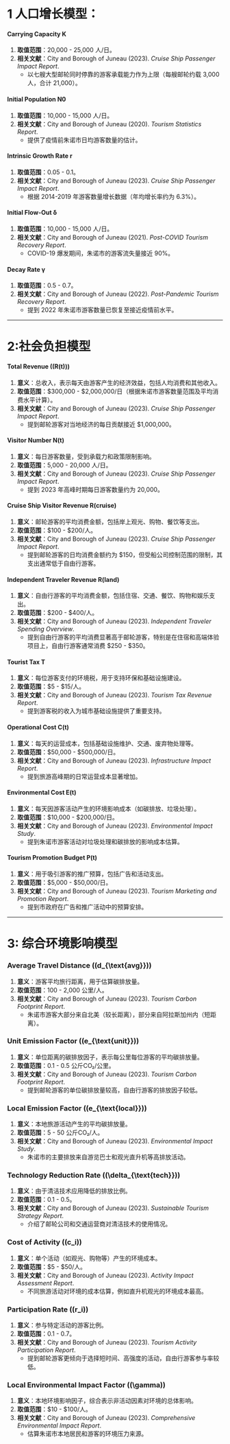 # 1 人口增长模型：

#### Carrying Capacity K
1. **取值范围**：20,000 - 25,000 人/日。
2. **相关文献**：City and Borough of Juneau (2023). *Cruise Ship Passenger Impact Report*.  
   - 以七艘大型邮轮同时停靠的游客承载能力作为上限（每艘邮轮约载 3,000 人，合计 21,000）。



#### Initial Population N0
1. **取值范围**：10,000 - 15,000 人/日。
2. **相关文献**：City and Borough of Juneau (2020). *Tourism Statistics Report*.  
   - 提供了疫情前朱诺市日均游客数量的估计。



#### Intrinsic Growth Rate r
1. **取值范围**：0.05 - 0.1。
2. **相关文献**：City and Borough of Juneau (2023). *Cruise Ship Passenger Impact Report*.  
   - 根据 2014-2019 年游客数量增长数据（年均增长率约为 6.3%）。



#### Initial Flow-Out δ
1. **取值范围**：10,000 - 15,000 人/日。
2. **相关文献**：City and Borough of Juneau (2021). *Post-COVID Tourism Recovery Report*.  
   - COVID-19 爆发期间，朱诺市的游客流失量接近 90%。



#### Decay Rate γ
1. **取值范围**：0.5 - 0.7。
2. **相关文献**：City and Borough of Juneau (2022). *Post-Pandemic Tourism Recovery Report*.  
   - 提到 2022 年朱诺市游客数量已恢复至接近疫情前水平。

---
# 2:社会负担模型

#### **Total Revenue (\(R(t)\))**
1. **意义**：总收入，表示每天由游客产生的经济效益，包括人均消费和其他收入。
2. **取值范围**：\$300,000 - \$2,000,000/日（根据朱诺市游客数量范围及平均消费水平计算）。
3. **相关文献**：City and Borough of Juneau (2023). *Cruise Ship Passenger Impact Report*.  
   - 提到邮轮游客对当地经济的每日贡献接近 \$1,000,000。



#### **Visitor Number N(t)**
1. **意义**：每日游客数量，受到承载力和政策限制影响。
2. **取值范围**：5,000 - 20,000 人/日。
3. **相关文献**：City and Borough of Juneau (2023). *Cruise Ship Passenger Impact Report*.  
   - 提到 2023 年高峰时期每日游客数量约为 20,000。



#### **Cruise Ship Visitor Revenue R(cruise)**
1. **意义**：邮轮游客的平均消费金额，包括岸上观光、购物、餐饮等支出。
2. **取值范围**：\$100 - \$200/人。
3. **相关文献**：City and Borough of Juneau (2023). *Cruise Ship Passenger Impact Report*.  
   - 提到邮轮游客的日均消费金额约为 \$150，但受船公司控制范围的限制，其支出通常低于自由行游客。



#### **Independent Traveler Revenue R(land)**
1. **意义**：自由行游客的平均消费金额，包括住宿、交通、餐饮、购物和娱乐支出。
2. **取值范围**：\$200 - \$400/人。
3. **相关文献**：City and Borough of Juneau (2023). *Independent Traveler Spending Overview*.  
   - 提到自由行游客的平均消费显著高于邮轮游客，特别是在住宿和高端体验项目上，自由行游客通常消费 \$250 - \$350。



#### **Tourist Tax T**
1. **意义**：每位游客支付的环境税，用于支持环保和基础设施建设。
2. **取值范围**：\$5 - \$15/人。
3. **相关文献**：City and Borough of Juneau (2023). *Tourism Tax Revenue Report*.  
   - 提到游客税的收入为城市基础设施提供了重要支持。



#### **Operational Cost C(t)**
1. **意义**：每天的运营成本，包括基础设施维护、交通、废弃物处理等。
2. **取值范围**：\$50,000 - \$500,000/日。
3. **相关文献**：City and Borough of Juneau (2023). *Infrastructure Impact Report*.  
   - 提到旅游高峰期的日常运营成本显著增加。



#### **Environmental Cost E(t)**
1. **意义**：每天因游客活动产生的环境影响成本（如碳排放、垃圾处理）。
2. **取值范围**：\$10,000 - \$200,000/日。
3. **相关文献**：City and Borough of Juneau (2023). *Environmental Impact Study*.  
   - 提到朱诺市游客活动对垃圾处理和碳排放的影响成本估算。



#### **Tourism Promotion Budget P(t)**
1. **意义**：用于吸引游客的推广预算，包括广告和活动支出。
2. **取值范围**：\$5,000 - \$50,000/日。
3. **相关文献**：City and Borough of Juneau (2023). *Tourism Marketing and Promotion Report*.  
   - 提到市政府在广告和推广活动中的预算安排。

---

# 3: 综合环境影响模型

### **Average Travel Distance (\(d_{\text{avg}}\))**
1. **意义**：游客平均旅行距离，用于估算碳排放量。
2. **取值范围**：100 - 2,000 公里/人。
3. **相关文献**：City and Borough of Juneau (2023). *Tourism Carbon Footprint Report*.  
   - 朱诺市游客大部分来自北美（较长距离），部分来自阿拉斯加州内（短距离）。



### **Unit Emission Factor (\(e_{\text{unit}}\))**
1. **意义**：单位距离的碳排放因子，表示每公里每位游客的平均碳排放量。
2. **取值范围**：0.1 - 0.5 公斤CO₂/公里。
3. **相关文献**：City and Borough of Juneau (2023). *Tourism Carbon Footprint Report*.  
   - 提到邮轮游客的单位碳排放量较高，自由行游客的排放因子较低。



### **Local Emission Factor (\(e_{\text{local}}\))**
1. **意义**：本地旅游活动产生的平均碳排放量。
2. **取值范围**：5 - 50 公斤CO₂/人。
3. **相关文献**：City and Borough of Juneau (2023). *Environmental Impact Study*.  
   - 朱诺市的主要排放来自游览巴士和观光直升机等高排放活动。



### **Technology Reduction Rate (\(\delta_{\text{tech}}\))**
1. **意义**：由于清洁技术应用降低的排放比例。
2. **取值范围**：0.1 - 0.5。
3. **相关文献**：City and Borough of Juneau (2023). *Sustainable Tourism Strategy Report*.  
   - 介绍了邮轮公司和交通运营商对清洁技术的使用情况。



### **Cost of Activity (\(c_i\))**
1. **意义**：单个活动（如观光、购物等）产生的环境成本。
2. **取值范围**：\$5 - \$50/人。
3. **相关文献**：City and Borough of Juneau (2023). *Activity Impact Assessment Report*.  
   - 不同旅游活动对环境的成本估算，例如直升机观光的环境成本最高。



### **Participation Rate (\(r_i\))**
1. **意义**：参与特定活动的游客比例。
2. **取值范围**：0.1 - 0.7。
3. **相关文献**：City and Borough of Juneau (2023). *Tourism Activity Participation Report*.  
   - 提到邮轮游客更倾向于选择短时间、高强度的活动，自由行游客参与率较低。


### **Local Environmental Impact Factor (\(\gamma\))**
1. **意义**：本地环境影响因子，综合表示非活动因素对环境的总体影响。
2. **取值范围**：\$10 - \$100/人。
3. **相关文献**：City and Borough of Juneau (2023). *Comprehensive Environmental Impact Report*.  
   - 估算朱诺市本地居民和游客的环境压力来源。



